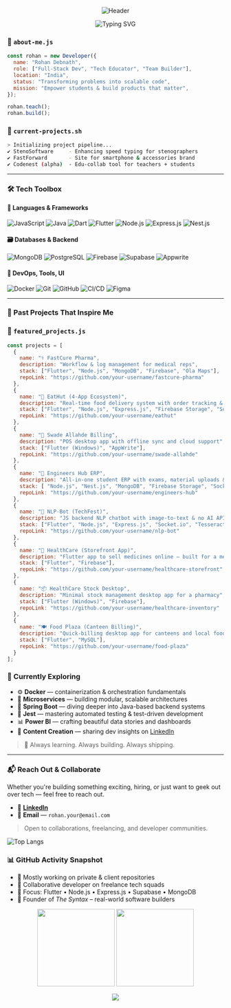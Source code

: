 <p align="center">
  <img src="https://capsule-render.vercel.app/api?type=venom&height=300&color=gradient&text=Hey%20there%20👋,%20I'm%20Rohan%20Debnath&textBg=false&reversal=false&animation=twinkling&desc=🚀%20Full-Stack%20Developer%20|%20📚%20Tech%20Trainer%20|%20🔧%20Team%20Builder%20|%20🇮🇳%20India&fontAlign=50&descAlignY=83&fontSize=50" alt="Header" />
</p>

<p align="center">
  <img src="https://readme-typing-svg.demolab.com?font=Bitcount+Prop+Single&size=30&pause=1000&color=00F771&center=true&vCenter=true&random=true&width=800&lines=%F0%9F%91%A8%E2%80%8D%F0%9F%92%BB+Full-Stack+Developer+%26+Tech+Mentor++;%F0%9F%9A%80+Flutter+%7C+Node.js+%7C+MongoDB+Specialist++;%F0%9F%92%A1+Founder+of+The+Syntax+%E2%80%93+Real+World+Builders+;%F0%9F%93%A6+Shipping+Products+that+Actually+Scale;%F0%9F%A4%9D+Let's+Collaborate+and+Innovate!" alt="Typing SVG" />
</p>


### 🧠 `about-me.js`
```js
const rohan = new Developer({
  name: "Rohan Debnath",
  role: ["Full-Stack Dev", "Tech Educator", "Team Builder"],
  location: "India",
  status: "Transforming problems into scalable code",
  mission: "Empower students & build products that matter",
});

rohan.teach();
rohan.build();
```

### 🔧 `current-projects.sh`
```bash
> Initializing project pipeline...
✔️ StenoSoftware     - Enhancing speed typing for stenographers
✔️ FastForward       - Site for smartphone & accessories brand
✔️ Codenest (alpha)  - Edu-collab tool for teachers + students
```

---

### 🛠️ Tech Toolbox

#### 🧩 Languages & Frameworks
![JavaScript](https://img.shields.io/badge/-JavaScript-F7DF1E?style=flat&logo=javascript&logoColor=black)
![Java](https://img.shields.io/badge/-Java-ED8B00?style=flat&logo=java&logoColor=white)
![Dart](https://img.shields.io/badge/-Dart-0175C2?style=flat&logo=dart&logoColor=white)
![Flutter](https://img.shields.io/badge/-Flutter-02569B?style=flat&logo=flutter&logoColor=white)
![Node.js](https://img.shields.io/badge/-Node.js-339933?style=flat&logo=node.js&logoColor=white)
![Express.js](https://img.shields.io/badge/-Express.js-000?style=flat&logo=express&logoColor=white)
![Nest.js](https://img.shields.io/badge/-Nest.js-E0234E?style=flat&logo=nestjs&logoColor=white)

#### 🗃️ Databases & Backend
![MongoDB](https://img.shields.io/badge/-MongoDB-47A248?style=flat&logo=mongodb&logoColor=white)
![PostgreSQL](https://img.shields.io/badge/-PostgreSQL-336791?style=flat&logo=postgresql&logoColor=white)
![Firebase](https://img.shields.io/badge/-Firebase-FFCA28?style=flat&logo=firebase&logoColor=black)
![Supabase](https://img.shields.io/badge/-Supabase-3ECF8E?style=flat&logo=supabase&logoColor=white)
![Appwrite](https://img.shields.io/badge/-Appwrite-F02E65?style=flat&logo=appwrite&logoColor=white)

#### 🔧 DevOps, Tools, UI
![Docker](https://img.shields.io/badge/-Docker-2496ED?style=flat&logo=docker&logoColor=white)
![Git](https://img.shields.io/badge/-Git-F05032?style=flat&logo=git&logoColor=white)
![GitHub](https://img.shields.io/badge/-GitHub-181717?style=flat&logo=github&logoColor=white)
![CI/CD](https://img.shields.io/badge/-GitHub_Actions-2088FF?style=flat&logo=github-actions&logoColor=white)
![Figma](https://img.shields.io/badge/-Figma-F24E1E?style=flat&logo=figma&logoColor=white)

---

### 🧪 Past Projects That Inspire Me

### 🧠 `featured_projects.js`
```js
const projects = [
  {
    name: "⚕️ FastCure Pharma",
    description: "Workflow & log management for medical reps",
    stack: ["Flutter", "Node.js", "MongoDB", "Firebase", "Ola Maps"],
    repoLink: "https://github.com/your-username/fastcure-pharma"
  },
  {
    name: "🍴 EatHut (4-App Ecosystem)",
    description: "Real-time food delivery system with order tracking & notifications",
    stack: ["Flutter", "Node.js", "Express.js", "Firebase Storage", "Socket.io", "Render", "MongoDB", "Socket.io", "Google Maps", "Render"],
    repoLink: "https://github.com/your-username/eathut"
  },
  {
    name: "🧾 Swade Allahde Billing",
    description: "POS desktop app with offline sync and cloud support",
    stack: ["Flutter (Windows)", "AppWrite"],
    repoLink: "https://github.com/your-username/swade-allahde"
  },
  {
    name: "🏫 Engineers Hub ERP",
    description: "All-in-one student ERP with exams, material uploads & chat",
    stack: [ "Node.js", "Nest.js", "MongoDB", "Firebase Storage", "Socket.io"],
    repoLink: "https://github.com/your-username/engineers-hub"
  },
  {
    name: "🤖 NLP-Bot (TechFest)",
    description: "JS backend NLP chatbot with image-to-text & no AI APIs — uses Socket.io for real-time chat",
    stack: ["Flutter", "Node.js", "Express.js", "Socket.io", "Tesseract.js"],
    repoLink: "https://github.com/your-username/nlp-bot"
  },
  {
    name: "💊 HealthCare (Storefront App)",
    description: "Flutter app to sell medicines online — built for a medical store",
    stack: ["Flutter", "Firebase"],
    repoLink: "https://github.com/your-username/healthcare-storefront"
  },
  {
    name: "📦 HealthCare Stock Desktop",
    description: "Minimal stock management desktop app for a pharmacy",
    stack: ["Flutter (Windows)", "Firebase"],
    repoLink: "https://github.com/your-username/healthcare-inventory"
  },
  {
    name: "🍽️ Food Plaza (Canteen Billing)",
    description: "Quick-billing desktop app for canteens and local food stalls",
    stack: ["Flutter", "MySQL"],
    repoLink: "https://github.com/your-username/food-plaza"
  }
];
```

### 🚀 Currently Exploring

- ⚙️ **Docker** — containerization & orchestration fundamentals  
- 🧩 **Microservices** — building modular, scalable architectures  
- 🌱 **Spring Boot** — diving deeper into Java-based backend systems  
- 🧪 **Jest** — mastering automated testing & test-driven development  
- 📊 **Power BI** — crafting beautiful data stories and dashboards  
- 🎥 **Content Creation** — sharing dev insights on [LinkedIn](https://linkedin.com/in/rohan-debnath-03410a253/)

> 🧠 Always learning. Always building. Always shipping.


---

### 📬 Reach Out & Collaborate

Whether you're building something exciting, hiring, or just want to geek out over tech — feel free to reach out.

- 💼 [**LinkedIn**](https://linkedin.com/in/rohan-debnath-03410a253/)  
- 📧 **Email** — `rohan.your@email.com`  

> Open to collaborations, freelancing, and developer communities.

![Top Langs](https://github-readme-stats.vercel.app/api/top-langs/?username=RoH0HaN&hide_progress=false)

### 📊 GitHub Activity Snapshot

- 🔐 Mostly working on private & client repositories
- 👥 Collaborative developer on freelance tech squads
- 🧠 Focus: Flutter • Node.js • Express.js • Supabase • MongoDB
- 💼 Founder of *The Syntax* – real-world software builders


<p align="center">
  <img src="https://github-readme-stats.vercel.app/api?username=RoH0HaN&show_icons=true&theme=tokyonight&count_private=true" height="180" />
  <img src="https://github-readme-streak-stats.herokuapp.com?user=RoH0HaN&theme=tokyonight&hide_border=false&count_private=true" height="180" />
</p>

<p align="center">
  <img src="https://capsule-render.vercel.app/api?type=waving&color=0:00c6ff,100:0072ff&height=100&section=footer"/>
</p>
